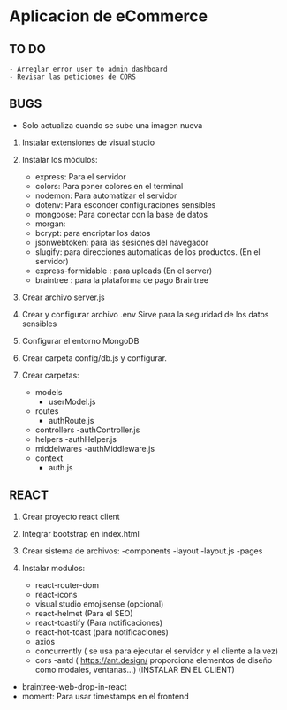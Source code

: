 # Aplicacion de eCommerce

## TO DO


    - Arreglar error user to admin dashboard
    - Revisar las peticiones de CORS


## BUGS

  - Solo actualiza cuando se sube una imagen nueva



1. Instalar extensiones de visual studio
2. Instalar los módulos:

   - express: Para el servidor
   - colors: Para poner colores en el terminal
   - nodemon: Para automatizar el servidor
   - dotenv: Para esconder configuraciones sensibles
   - mongoose: Para conectar con la base de datos
   - morgan:
   - bcrypt: para encriptar los datos
   - jsonwebtoken: para las sesiones del navegador
   - slugify: para direcciones automaticas de los productos. (En el servidor)
   - express-formidable : para uploads (En el server)
   - braintree : para la plataforma de pago Braintree
   


3. Crear archivo server.js
4. Crear y configurar archivo .env Sirve para la seguridad de los datos sensibles
5. Configurar el entorno MongoDB
6. Crear carpeta config/db.js y configurar.
7. Crear carpetas:
   - models
     - userModel.js
   - routes
     - authRoute.js
   - controllers
     -authController.js
   - helpers
     -authHelper.js
   - middelwares
     -authMiddleware.js
   - context
     - auth.js

## REACT

1. Crear proyecto react client
2. Integrar bootstrap en index.html
3. Crear sistema de archivos:
   -components
   -layout
   -layout.js
   -pages

4. Instalar modulos:
   - react-router-dom
   - react-icons
   - visual studio emojisense (opcional)
   - react-helmet (Para el SEO)
   - react-toastify (Para notificaciones)
   - react-hot-toast (para notificaciones)
   - axios
   - concurrently ( se usa para ejecutar el servidor y el cliente a la vez)
   - cors
   -antd ( https://ant.design/
            proporciona elementos de diseño como modales, ventanas...) (INSTALAR EN EL CLIENT)
  - braintree-web-drop-in-react
  - moment: Para usar timestamps en el frontend

    
